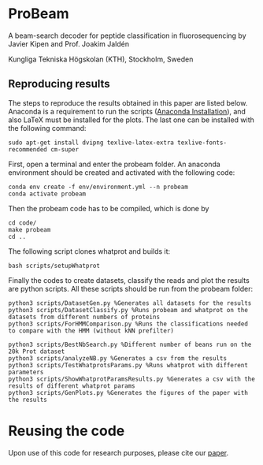 # ProBeam 
A beam-search decoder for peptide classification in fluorosequencing by Javier Kipen and Prof. Joakim Jaldén

Kungliga Tekniska Högskolan (KTH), Stockholm, Sweden

## Reproducing results

The steps to reproduce the results obtained in this paper are listed below. Anaconda is a requirement to run the scripts ([Anaconda Installation](https://docs.anaconda.com/free/anaconda/install/linux/)), and also LaTeX must be installed for the plots. The last one can be installed with the following command:
```
sudo apt-get install dvipng texlive-latex-extra texlive-fonts-recommended cm-super
```

First, open a terminal and enter the probeam folder. An anaconda environment should be created and activated with the following code:

```
conda env create -f env/environment.yml --n probeam
conda activate probeam
```
Then the probeam code has to be compiled, which is done by

```
cd code/
make probeam
cd ..
```
The following script clones whatprot and builds it:
```
bash scripts/setupWhatprot
```

Finally the codes to create datasets, classify the reads and plot the results are python scripts. All these scripts should be run from the probeam folder:
```
python3 scripts/DatasetGen.py %Generates all datasets for the results
python3 scripts/DatasetClassify.py %Runs probeam and whatprot on the datasets from different numbers of proteins
python3 scripts/ForHMMComparison.py %Runs the classifications needed to compare with the HMM (without kNN prefilter)

python3 scripts/BestNbSearch.py %Different number of beans run on the 20k Prot dataset
python3 scripts/analyzeNB.py %Generates a csv from the results
python3 scripts/TestWhatprotsParams.py %Runs whatprot with different parameters  
python3 scripts/ShowWhatprotParamsResults.py %Generates a csv with the results of different whatprot params
python3 scripts/GenPlots.py %Generates the figures of the paper with the results

```
# Reusing the code

Upon use of this code for research purposes, please cite our [paper](https://journals.plos.org/ploscompbiol/article?id=10.1371/journal.pcbi.1011345).
